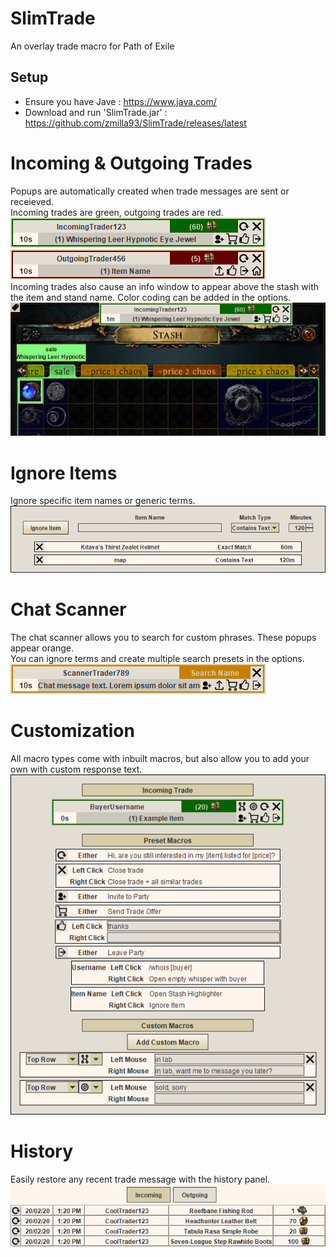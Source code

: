# SlimTrade
An overlay trade macro for Path of Exile<br>

## Setup
- Ensure you have Jave : https://www.java.com/<br>
- Download and run 'SlimTrade.jar' : https://github.com/zmilla93/SlimTrade/releases/latest<br>

# Incoming & Outgoing Trades
Popups are automatically created when trade messages are sent or receieved.<br>
Incoming trades are green, outgoing trades are red.<br>
![](/src/main/resources/images/incoming-trade.png)<br>
![](/src/main/resources/images/outgoing-trade.png)<br>
Incoming trades also cause an info window to appear above the stash with the item and stand name. Color coding can be added in the options.<br>
![](/src/main/resources/images/stash.png)<br>

# Ignore Items
Ignore specific item names or generic terms.<br>
![](/src/main/resources/images/ignore.png)<br>

# Chat Scanner
The chat scanner allows you to search for custom phrases. These popups appear orange.<br>
You can ignore terms and create multiple search presets in the options.<br>
![](/src/main/resources/images/scanner-message.png)<br>

# Customization
All macro types come with inbuilt macros, but also allow you to add your own with custom response text.<br>
![](/src/main/resources/images/macro-customizer.png)<br>

# History
Easily restore any recent trade message with the history panel.<br>
![](/src/main/resources/images/history.png)<br>
 
